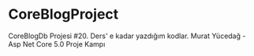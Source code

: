 # CoreBlogProject

CoreBlogDb Projesi #20. Ders' e kadar yazdığım kodlar.
Murat Yücedağ - Asp Net Core 5.0 Proje Kampı

